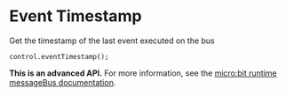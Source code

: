 # Event Timestamp

Get the timestamp of the last event executed on the bus

```sig
control.eventTimestamp();
```

**This is an advanced API.**  For more information, see the
[micro:bit runtime messageBus documentation](https://lancaster-university.github.io/microbit-docs/ubit/messageBus/).

